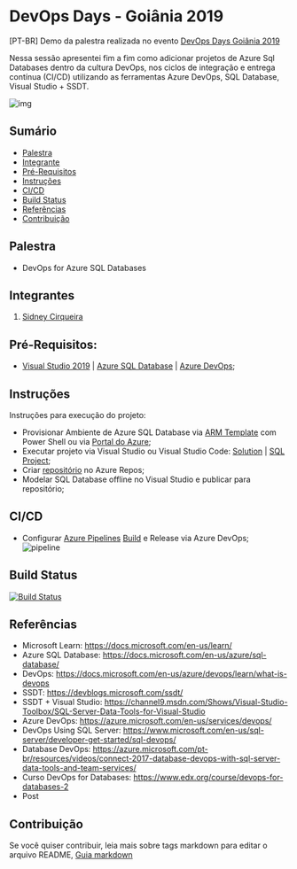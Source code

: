 # DevOps Days - Goiânia 2019
[PT-BR] Demo da palestra realizada no evento [DevOps Days Goiânia 2019](https://devopsdays.org/events/2019-goiania/welcome/)

Nessa sessão apresentei fim a fim como adicionar projetos de Azure Sql Databases dentro da cultura DevOps, nos ciclos de integração e entrega contínua (CI/CD) utilizando as ferramentas Azure DevOps, SQL Database, Visual Studio + SSDT.

![img](https://github.com/sidneyocirqueira/devopsdays-goiania-2019/blob/master/img/banner.jpg)
## Sumário
* [Palestra](#palestra)
* [Integrante](#integrantes)
* [Pré-Requisitos](#prerequisitos)
* [Instruções](#instrucoes)
* [CI/CD](#ci/cd)
* [Build Status](#buildstatus)
* [Referências](#referencias)
* [Contribuição](#contribuicao)

## Palestra
* DevOps for Azure SQL Databases

## Integrantes
1. [Sidney Cirqueira](https://www.linkedin.com/in/sidneyoliveiracirqueira/)

## Pré-Requisitos:
* [Visual Studio 2019](https://visualstudio.microsoft.com/vs/preview/) | [Azure SQL Database](https://azure.microsoft.com/en-us/services/sql-database/) | [Azure DevOps](https://azure.microsoft.com/en-us/services/devops/);

## Instruções
Instruções para execução do projeto:
* Provisionar Ambiente de Azure SQL Database via [ARM Template]() com Power Shell ou via [Portal do Azure](https://portal.azure.com);
* Executar projeto via Visual Studio ou Visual Studio Code: [Solution]() |  [SQL Project]();
* Criar [repositório](https://docs.microsoft.com/en-us/azure/devops/repos/index?view=azure-devops) no Azure Repos;
* Modelar SQL Database offline no Visual Studio e publicar para repositório;  

## CI/CD
* Configurar [Azure Pipelines](https://docs.microsoft.com/en-us/azure/devops/pipelines/get-started/index?view=azure-devops) [Build]() e Release via Azure DevOps;
![pipeline](https://github.com/sidneyocirqueira/sqlsaturday-879/blob/master/img/pipelines-image-yaml.png)

## Build Status 
 [![Build Status](https://dnceng.visualstudio.com/public/_apis/build/status/dotnet.spark?branchName=master)](https://dev.azure.com/dnceng/public/_build?definitionId=459&branchName=master)

## Referências 
* Microsoft Learn: https://docs.microsoft.com/en-us/learn/
* Azure SQL Database: https://docs.microsoft.com/en-us/azure/sql-database/
* DevOps: https://docs.microsoft.com/en-us/azure/devops/learn/what-is-devops
* SSDT: https://devblogs.microsoft.com/ssdt/
* SSDT + Visual Studio: https://channel9.msdn.com/Shows/Visual-Studio-Toolbox/SQL-Server-Data-Tools-for-Visual-Studio
* Azure DevOps: https://azure.microsoft.com/en-us/services/devops/
* DevOps Using SQL Server: https://www.microsoft.com/en-us/sql-server/developer-get-started/sql-devops/
* Database DevOps: https://azure.microsoft.com/pt-br/resources/videos/connect-2017-database-devops-with-sql-server-data-tools-and-team-services/
* Curso DevOps for Databases: https://www.edx.org/course/devops-for-databases-2 
* Post 

## Contribuição
Se você quiser contribuir, leia mais sobre tags markdown para editar o arquivo README, [Guia markdown](https://docs.microsoft.com/en-us/azure/devops/project/wiki/markdown-guidance?view=azure-devops&viewFallbackFrom=vsts) 

